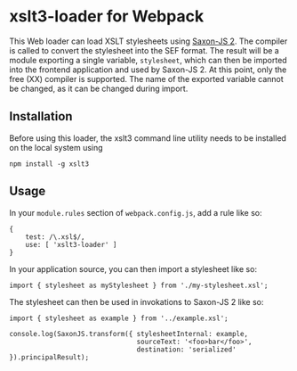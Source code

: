 # xslt3-loader for Webpack

This Web loader can load XSLT stylesheets using [Saxon-JS
2](https://www.saxonica.com/saxon-js/documentation/index.html).  The
compiler is called to convert the stylesheet into the SEF format.  The
result will be a module exporting a single variable, `stylesheet`,
which can then be imported into the frontend application and used by
Saxon-JS 2.  At this point, only the free (XX) compiler is supported.
The name of the exported variable cannot be changed, as it can be
changed during import.

## Installation

Before using this loader, the xslt3 command line utility needs to be
installed on the local system using

    npm install -g xslt3

## Usage

In your `module.rules` section of `webpack.config.js`, add a rule like
so:

    {
        test: /\.xsl$/,
        use: [ 'xslt3-loader' ]
    }

In your application source, you can then import a stylesheet like so:

    import { stylesheet as myStylesheet } from './my-stylesheet.xsl';

The stylesheet can then be used in invokations to Saxon-JS 2 like so:

    import { stylesheet as example } from '../example.xsl';

    console.log(SaxonJS.transform({ stylesheetInternal: example,
                                    sourceText: '<foo>bar</foo>',
                                    destination: 'serialized' }).principalResult);
